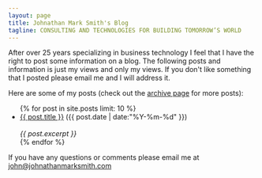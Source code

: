 ```yaml
---
layout: page
title: Johnathan Mark Smith's Blog
tagline: CONSULTING AND TECHNOLOGIES FOR BUILDING TOMORROW’S WORLD
---
```


After over 25 years specializing in business technology I feel that I have the right to post some information on a blog. The following posts and information is just my views and only my views. If you don't like something that I posted please email me and I will address it.


Here are some of my posts (check out the <a href="archive.html">archive page</a> for more posts):


<ul class="posts">
{% for post in site.posts limit: 10 %}
  <div class="post_info">
    <li>
     <a href="{{ post.url }}">{{ post.title }}</a> <span>({{ post.date | date:"%Y-%m-%d" }})</span>
    </li>
    </br> <em>{{ post.excerpt }} </em>
    </div>
  {% endfor %}
</ul>


If you have any questions or comments please email me at <a href="mailto:john@johnathanmarksmith.com">john@johnathanmarksmith.com</a>


